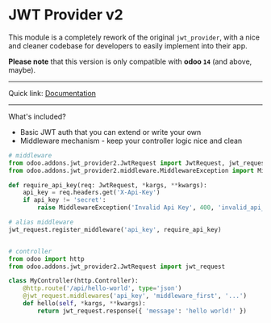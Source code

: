 # JWT Provider v2

This module is a completely rework of the original `jwt_provider`, with a nice and cleaner codebase for developers to easily implement into their app.

**Please note** that this version is only compatible with **odoo `14`** (and above, maybe).

---

Quick link: [Documentation](https://qnts.github.io/jwt_provider2/)

---
What's included?

- Basic JWT auth that you can extend or write your own
- Middleware mechanism - keep your controller logic nice and clean

```python
# middleware
from odoo.addons.jwt_provider2.JwtRequest import JwtRequest, jwt_request
from odoo.addons.jwt_provider2.middleware.MiddlewareException import MiddlewareException

def require_api_key(req: JwtRequest, *kargs, **kwargs):
    api_key = req.headers.get('X-Api-Key')
    if api_key != 'secret':
        raise MiddlewareException('Invalid Api Key', 400, 'invalid_api_key')

# alias middleware
jwt_request.register_middleware('api_key', require_api_key)


# controller
from odoo import http
from odoo.addons.jwt_provider2.JwtRequest import jwt_request

class MyController(http.Controller):
    @http.route('/api/hello-world', type='json')
    @jwt_request.middlewares('api_key', 'middleware_first', '...')
    def hello(self, *kargs, **kwargs):
        return jwt_request.response({ 'message': 'hello world!' })

```
